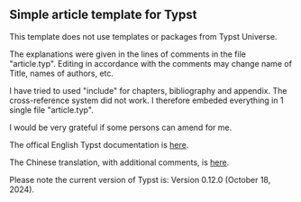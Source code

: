 ## Simple article template for Typst

This template does not use templates or packages from Typst Universe.

The explanations were given in the lines of comments in the file "article.typ". Editing in accordance with the comments may change name of Title, names of authors, etc.

I have tried to used "include" for chapters, bibliography and appendix. The cross-reference system did not work. I therefore embeded everything in 1 single file "article.typ".

I would be very grateful if some persons can amend for me.

The offical English Typst documentation is [here](https://typst.app/docs/).

The Chinese translation, with additional comments, is [here](https://typst-doc-cn.github.io/docs/chinese/).

Please note the current version of Typst is: Version 0.12.0 (October 18, 2024).


